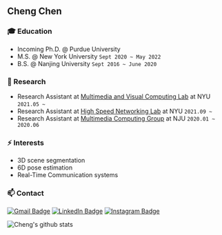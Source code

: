 ## Cheng Chen

### :mortar_board: Education
- Incoming Ph.D. @ Purdue University
- M.S. @ New York University `Sept 2020 ~ May 2022`
- B.S. @ Nanjing University `Sept 2016 ~ June 2020`

### 🔭 Research
- Research Assistant at [Multimedia and Visual Computing Lab](http://mmvc.engineering.nyu.edu/) at NYU ```2021.05 ~ ```
- Research Assistant at [High Speed Networking Lab](https://research.engineering.nyu.edu/highspeed/) at NYU ```2021.09 ~ ```
- Research Assistant at [Multimedia Computing Group](http://mcg.nju.edu.cn/)  at NJU ```2020.01 ~ 2020.06```

### ⚡ Interests
- 3D scene segmentation
- 6D pose estimation
- Real-Time Communication systems

### 📫 Contact 
[![Gmail Badge](https://img.shields.io/badge/Gmail-D14836?style=for-the-badge&logo=gmail&logoColor=white)](mailto:cheng.chen@nyu.edu) [![LinkedIn Badge](https://img.shields.io/badge/linkedin-%230077B5.svg?&style=for-the-badge&logo=linkedin&logoColor=white)](https://www.linkedin.com/in/cheng-chen-a74b221b6/) [![Instagram Badge](https://img.shields.io/badge/Instagram-E4405F?style=for-the-badge&logo=instagram&logoColor=white)](https://www.instagram.com/)

![Cheng's github stats](https://github-readme-stats.vercel.app/api?username=ChengChen2020&show_icons=true&theme=merko)
